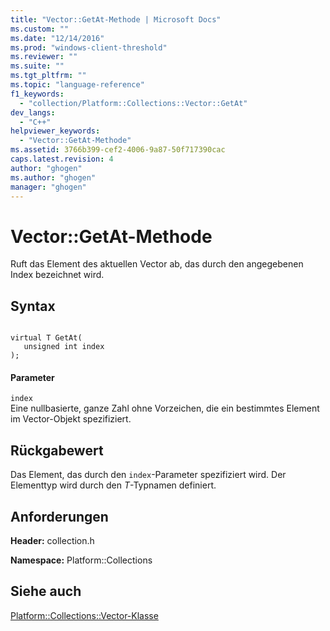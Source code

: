 ```yaml
---
title: "Vector::GetAt-Methode | Microsoft Docs"
ms.custom: ""
ms.date: "12/14/2016"
ms.prod: "windows-client-threshold"
ms.reviewer: ""
ms.suite: ""
ms.tgt_pltfrm: ""
ms.topic: "language-reference"
f1_keywords: 
  - "collection/Platform::Collections::Vector::GetAt"
dev_langs: 
  - "C++"
helpviewer_keywords: 
  - "Vector::GetAt-Methode"
ms.assetid: 3766b399-cef2-4006-9a87-50f717390cac
caps.latest.revision: 4
author: "ghogen"
ms.author: "ghogen"
manager: "ghogen"
---
```

# Vector::GetAt-Methode
Ruft das Element des aktuellen Vector ab, das durch den angegebenen Index bezeichnet wird.  
  
## Syntax  
  
```  
  
virtual T GetAt(  
   unsigned int index  
);  
```  
  
#### Parameter  
 `index`  
 Eine nullbasierte, ganze Zahl ohne Vorzeichen, die ein bestimmtes Element im Vector\-Objekt spezifiziert.  
  
## Rückgabewert  
 Das Element, das durch den `index`\-Parameter spezifiziert wird. Der Elementtyp wird durch den *T*\-Typnamen definiert.  
  
## Anforderungen  
 **Header:** collection.h  
  
 **Namespace:** Platform::Collections  
  
## Siehe auch  
 [Platform::Collections::Vector\-Klasse](../cppcx/platform-collections-vector-class.md)